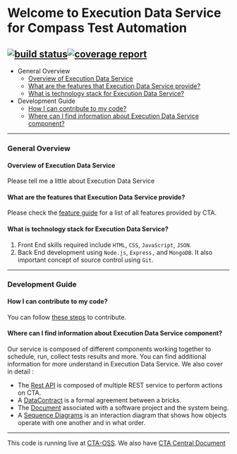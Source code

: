 # Welcome to Execution Data Service for Compass Test Automation
[![build status](https://git.sami.int.thomsonreuters.com/compass/cta-app-executiondataservice/badges/master/build.svg)](https://git.sami.int.thomsonreuters.com/compass/cta-app-executiondataservice/commits/master)[![coverage report](https://git.sami.int.thomsonreuters.com/compass/cta-app-executiondataservice/badges/master/coverage.svg)](https://git.sami.int.thomsonreuters.com/compass/cta-app-executiondataservice/commits/master)
------
* General Overview
  * [Overview of Execution Data Service ](#overview-of-execution-data-service)
  * [What are the features that Execution Data Service provide?](#what-are-the-features-that-execution-data-service-provide)
  * [What is technology stack for Execution Data Service?](#what-is-technology-stack-for-execution-data-service)
* Development Guide
  * [How I can contribute to my code?](#how-i-can-contribute-to-my-code)
  * [Where can I find information about Execution Data Service component?](#where-can-i-find-information-about-execution-data-service-component)

------

### General Overview

#### Overview of Execution Data Service
Please tell me a little about Execution Data Service

#### What are the features that Execution Data Service provide?
Please check the [feature guide](https://git.sami.int.thomsonreuters.com/compass/cta/blob/master/features.md) for a list of all features provided by CTA.

#### What is technology stack for Execution Data Service?
 1. Front End skills required include `HTML`, `CSS`, `JavaScript`, `JSON`. 
 2. Back End development using `Node.js`, `Express,` and `MongoDB`. It also important concept of source control using `Git`.
  
------

### Development Guide

#### How I can contribute to my code?
You can follow [these steps](https://git.sami.int.thomsonreuters.com/compass/cta/blob/master/contributing.md) to contribute.

#### Where can I find information about Execution Data Service component?
Our service is composed of different components working together to schedule, run, collect tests results and more. You can find additional information for more understand in Execution Data Service.
We also cover in detail :
* The [Rest API](https://git.sami.int.thomsonreuters.com/compass/cta-app-executiondataservice/wikis/restapi) is composed of multiple REST service to perform actions on CTA.
* A [DataContract](https://git.sami.int.thomsonreuters.com/compass/cta-app-executiondataservice/wikis/datacontract) is a formal agreement between a bricks.
* The [Document](https://git.sami.int.thomsonreuters.com/compass/cta-app-executiondataservice/wikis/document) associated with a software project and the system being.
* A [Sequence Diagrams](https://git.sami.int.thomsonreuters.com/compass/cta-app-executiondataservice/wikis/sequencediagram) is an interaction diagram that shows how objects operate with one another and in what order.

------

This code is running live at [CTA-OSS](https://www.). We also have [CTA Central Document](https://git.sami.int.thomsonreuters.com/compass/cta) 

